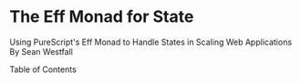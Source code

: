 # The Eff Monad for State
Using PureScript's Eff Monad to Handle States in Scaling Web Applications
By Sean Westfall

Table of Contents


